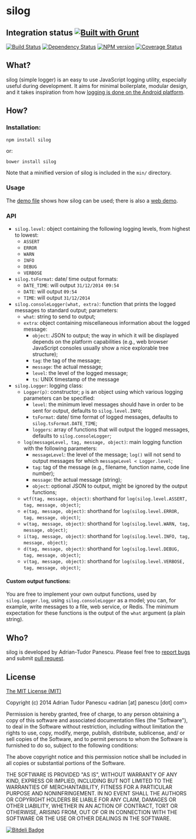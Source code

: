 # silog


## Integration status [![Built with Grunt](https://cdn.gruntjs.com/builtwith.png)](http://gruntjs.com/)

[![Build Status](https://travis-ci.org/adrianp/silog.png?branch=master)](https://travis-ci.org/adrianp/silog)
[![Dependency Status](https://gemnasium.com/adrianp/silog.png)](https://gemnasium.com/adrianp/silog)
[![NPM version](https://badge.fury.io/js/silog.png)](http://badge.fury.io/js/silog)
[![Coverage Status](https://coveralls.io/repos/adrianp/silog/badge.png)](https://coveralls.io/r/adrianp/silog)


## What?

silog (simple logger) is an easy to use JavaScript logging utility, especially
useful during development. It aims for minimal boilerplate, modular design, and
it takes inspiration from how
[logging is done on the Android platform](http://developer.android.com/reference/android/util/Log.html).


## How?

### Installation:

    npm install silog

or:

    bower install silog

Note that a minified version of silog is included in the `min/` directory.


### Usage

The [demo file](https://github.com/adrianp/silog/blob/master/demo.js) shows how
silog can be used; there is also a
[web demo](https://github.com/adrianp/silog/blob/master/src/demo/www/index.html).


### API

* `silog.level`: object containing the following logging levels, from highest to lowest:
    * `ASSERT`
    * `ERROR`
    * `WARN`
    * `INFO`
    * `DEBUG`
    * `VERBOSE`
* `silog.tsFormat`: date/ time output formats:
    * `DATE_TIME`: will output `31/12/2014 09:54`
    * `DATE`: will output `09:54`
    * `TIME`: will output `31/12/2014`
* `silog.consoleLogger(what, extra)`: function that prints the logged messages
                                      to standard output; parameters:
    * `what`: string to send to output;
    * `extra`: object containing miscellaneous information about the logged
               message:
        * `object`: JSON to output; the way in which it will be displayed
                    depends on the platform capabilities (e.g., web browser
                    JavaScript consoles usually show a nice explorable tree
                    structure);
        * `tag`: the tag of the message;
        * `message`: the actual message;
        * `level`: the level of the logged message;
        * `ts`: UNIX timestamp of the message
* `silog.Logger`: logging class:
    * `Logger(p)`: constructor; `p` is an object using which various logging
                   parameters can be specified:
        * `level`: the minimum level messages should have in order to be sent
                   for output, defaults to `silog.level.INFO`;
        * `tsFormat`: date/ time format of logged messages, defaults to
                     `silog.tsFormat.DATE_TIME`;
        * `loggers`: array of functions that will output the logged messages,
                     defaults to `silog.consoleLogger`;
    * `log(messageLevel, tag, message, object)`: main logging function with the
                                                 following parameters:
        * `messageLevel`: the level of the message; `log()` will not send to
                          output messages for which
                          `messageLevel < Logger.level`;
        * `tag`: tag of the message (e.g., filename, function name, code line
                 number);
        * `message`: the actual message (string);
        * `object`: optional JSON to output, might be ignored by the output
                    functions;
    * `wtf(tag, message, object)`: shorthand for `log(silog.level.ASSERT, tag, message, object)`;
    * `e(tag, message, object)`: shorthand for `log(silog.level.ERROR, tag, message, object)`;
    * `w(tag, message, object)`: shorthand for `log(silog.level.WARN, tag, message, object)`;
    * `i(tag, message, object)`: shorthand for `log(silog.level.INFO, tag, message, object)`;
    * `d(tag, message, object)`: shorthand for `log(silog.level.DEBUG, tag, message, object)`;
    * `v(tag, message, object)`: shorthand for `log(silog.level.VERBOSE, tag, message, object)`;


#### Custom output functions:
You are free to implement your own output functions, used by `silog.Logger.log`,
using `silog.consoleLogger` as a model; you can, for example, write messages to
a file, web service, or Redis. The minimum expectation for these functions is
the output of the `what` argument (a plain string).

## Who?

silog is developed by Adrian-Tudor Panescu. Please feel free to
[report bugs](https://github.com/adrianp/silog/issues) and submit
[pull request](https://github.com/adrianp/silog/pulls).


## License

[The MIT License (MIT)](http://opensource.org/licenses/MIT)

Copyright (c) 2014 Adrian Tudor Panescu \<adrian [at] panescu [dot] com\>

Permission is hereby granted, free of charge, to any person obtaining a copy
of this software and associated documentation files (the "Software"), to deal
in the Software without restriction, including without limitation the rights
to use, copy, modify, merge, publish, distribute, sublicense, and/ or sell
copies of the Software, and to permit persons to whom the Software is
furnished to do so, subject to the following conditions:

The above copyright notice and this permission notice shall be included in
all copies or substantial portions of the Software.

THE SOFTWARE IS PROVIDED "AS IS", WITHOUT WARRANTY OF ANY KIND, EXPRESS OR
IMPLIED, INCLUDING BUT NOT LIMITED TO THE WARRANTIES OF MERCHANTABILITY,
FITNESS FOR A PARTICULAR PURPOSE AND NONINFRINGEMENT. IN NO EVENT SHALL THE
AUTHORS OR COPYRIGHT HOLDERS BE LIABLE FOR ANY CLAIM, DAMAGES OR OTHER
LIABILITY, WHETHER IN AN ACTION OF CONTRACT, TORT OR OTHERWISE, ARISING FROM,
OUT OF OR IN CONNECTION WITH THE SOFTWARE OR THE USE OR OTHER DEALINGS IN
THE SOFTWARE.



[![Bitdeli Badge](https://d2weczhvl823v0.cloudfront.net/adrianp/silog/trend.png)](https://bitdeli.com/free "Bitdeli Badge")
